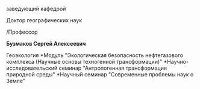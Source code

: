 заведующий кафедрой

Доктор географических наук

/Профессор

**Бузмаков Сергей Алексеевич**

Геоэкология
	*Модуль "Экологическая безопасность нефтегазового комплекса (Научные основы техногенной трансформации)"
	*Научно-исследовательский семинар "Антропогенная трансформация природной среды"
	*Научный семинар "Современные проблемы наук о Земле"